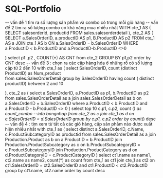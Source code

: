 # SQL-Portfolio
-- vấn đề 1 tìm ra số lượng sản phẩm và combo có trong mỗi giỏ hàng 
-- vấn đề 2 tìm ra số lượng combo có khả năng mua nhiều nhất 
WITH cte_1 AS (
    SELECT
        salesorderid,
        productid
    FROM
        sales.salesorderdetail
),
cte_2 AS (
    SELECT
        a.SalesOrderID,
        a.productID AS p1,
        B.ProductID AS p2
    FROM
        cte_1 AS a
        JOIN cte_1 AS b ON a.SalesOrderID = b.SalesOrderID
    WHERE
        a.ProductID < b.ProductID and a.ProductID-b.ProductID <>0
      
)
	select	p1
			,p2
	, COUNT(*) AS CNT 
	from cte_2 
	GROUP BY p1,p2
	order by CNT desc
-- vấn đề 3 : chọn ra các cặp hàng hóa ở những rổ có số lượng cặp từ 2 đến 10 
with cte_1 as (
  select 
    SalesOrderID, 
    count (distinct ProductID) as Num_product  
  from 
    sales.SalesOrderDetail 
  group by 
    SalesOrderID 
  having count ( distinct productID) between 2 and 10 

), 
cte_2 as (
  select 
    a.SalesOrderID, 
    a.ProductID as p1, 
    b.ProductID as p2 
  from 
    sales.SalesOrderDetail as a 
    join sales.SalesOrderDetail as b on a.SalesOrderID = b.SalesOrderID 
  where 
    a.ProductID < b.ProductID 
    and a.ProductID - b.ProductID <> 0
) 
select top 10
  c.p1, 
  c.p2, 
  count (*) as count_combo 
--into bangnhap
from 
  cte_2 as c 
  join cte_1 as d on c.SalesOrderID = d.SalesOrderID 
group by 
  c.p1, 
  c.p2 
order by 
  count(*) desc
-- vấn đề 4 : tìm xem từ tất cả các giỏ hàng, cặp sản phầm nào được xuất hiện nhiều nhất 
with cte_1 as (
  select 
    distinct a.SalesOrderID, 
    c.Name, 
    c.ProductSubcategoryID as productid 
  from 
    sales.SalesOrderDetail as a 
    join Production.Product as b on a.ProductID = b.ProductID 
    join Production.ProductSubcategory as c on b.ProductSubcategoryID = c.ProductSubcategoryID 
    join Production.ProductCategory as d on d.ProductCategoryID = c.ProductCategoryID
) 
select 
  ct1.name as name1, 
  ct2.name as name2, 
  count(*) as count 
from 
  cte_1 as ct1 
  join cte_1 as ct2 on ct1.SalesOrderID = ct2.SalesOrderID 
  and ct1.ProductID < ct2.ProductID 
group by 
  ct1.name, 
  ct2.name 
order by 
  count desc
